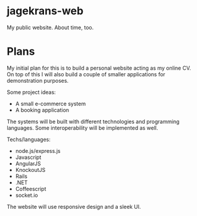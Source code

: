 jagekrans-web
=============

My public website. About time, too.


Plans
=====

My initial plan for this is to build a personal website acting as my online CV. 
On top of this I will also build a couple of smaller applications for demonstration purposes.

Some project ideas:
- A small e-commerce system
- A booking application

The systems will be built with different technologies and programming languages. Some interoperability will be implemented as well.

Techs/languages:
- node.js/express.js
- Javascript
- AngularJS
- KnockoutJS
- Rails
- .NET
- Coffeescript
- socket.io

The website will use responsive design and a sleek UI.
